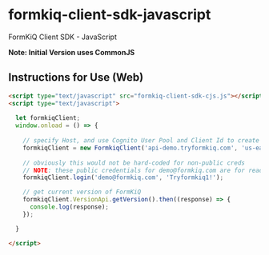 # formkiq-client-sdk-javascript
FormKiQ Client SDK - JavaScript

**Note: Initial Version uses CommonJS**

## Instructions for Use (Web)

```html
<script type="text/javascript" src="formkiq-client-sdk-cjs.js"></script>
<script type="text/javascript">
      
  let formkiqClient;
  window.onload = () => {
    
    // specify Host, and use Cognito User Pool and Client Id to create Cognito Client for API Authentication
    formkiqClient = new FormkiqClient('api-demo.tryformkiq.com', 'us-east-1_1nXLy3soH', '4b9bl9mkvbhpn0g0mjpj0hnhb7');
    
    // obviously this would not be hard-coded for non-public creds
    // NOTE: these public credentials for demo@formkiq.com are for read-only access
    formkiqClient.login('demo@formkiq.com', 'Tryformkiq1!');

    // get current version of FormKiQ
    formkiqClient.VersionApi.getVersion().then((response) => {
      console.log(response);
    });

  }

</script>
```



